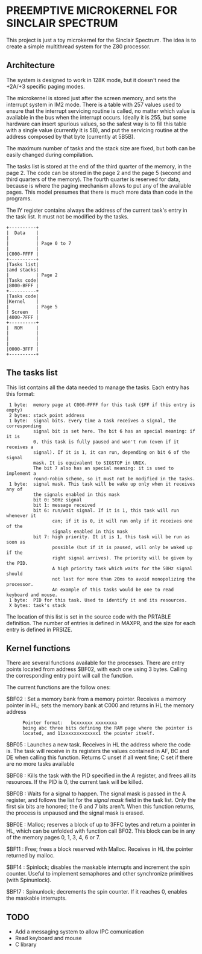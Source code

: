 # PREEMPTIVE MICROKERNEL FOR SINCLAIR SPECTRUM

This project is just a toy microkernel for the Sinclair Spectrum. The idea is
to create a simple multithread system for the Z80 processor.

## Architecture

The system is designed to work in 128K mode, but it doesn't need the +2A/+3
specific paging modes.

The microkernel is stored just after the screen memory, and sets the interrupt
system in IM2 mode. There is a table with 257 values used to ensure that the
interrupt servicing routine is called, no matter which value is available in the
bus when the interrupt occurs. Ideally it is 255, but some hardware can insert
spurious values, so the safest way is to fill this table with a single value
(currently it is 5B), and put the servicing routine at the address composed by
that byte (currently at 5B5B).

The maximum number of tasks and the stack size are fixed, but both can be easily
changed during compilation.

The tasks list is stored at the end of the third quarter of the memory, in the
page 2. The code can be stored in the page 2 and the page 5 (second and third
quarters of the memory). The fourth quarter is reserved for data, because is
where the paging mechanism allows to put any of the available pages. This model
presumes that there is much more data than code in the programs.

The IY register contains always the address of the current task's entry in the
task list. It must not be modified by the tasks.

    +----------+
    |  Data    |
    |          |
    |          | Page 0 to 7
    |          |
    |C000-FFFF |
    +----------+
    |Tasks list|
    |and stacks|
    |          | Page 2
    |Tasks code|
    |8000-BFFF |
    +----------+
    |Tasks code|
    |Kernel    |
    |          | Page 5
    | Screen   |
    |4000-7FFF |
    +----------+
    |  ROM     |
    |          |
    |          |
    |          |
    |0000-3FFF |
    +----------+

## The tasks list

This list contains all the data needed to manage the tasks. Each entry has this
format:

     1 byte:  memory page at C000-FFFF for this task ($FF if this entry is empty)
     2 bytes: stack point address
     1 byte:  signal bits. Every time a task receives a signal, the corresponding
              signal bit is set here. The bit 6 has an special meaning: if it is
              0, this task is fully paused and won't run (even if it receives a
              signal). If it is 1, it can run, depending on bit 6 of the signal
              mask. It is equivalent to SIGSTOP in UNIX.
              The bit 7 also has an special meaning: it is used to implement a
              round-robin scheme, so it must not be modified in the tasks.
     1 byte:  signal mask. This task will be wake up only when it receives any of
              the signals enabled in this mask
              bit 0: 50Hz signal
              bit 1: message received
              bit 6: run/wait signal. If it is 1, this task will run whenever it
                     can; if it is 0, it will run only if it receives one of the
                     signals enabled in this mask
              bit 7: high priority. It it is 1, this task will be run as soon as
                     possible (but if it is paused, will only be waked up if the
                     right signal arrives). The priority will be given by the PID.
                     A high priority task which waits for the 50Hz signal should
                     not last for more than 20ms to avoid monopolizing the processor.
                     An example of this tasks would be one to read keyboard and mouse.
     1 byte:  PID for this task. Used to identify it and its resources.
     X bytes: task's stack

The location of this list is set in the source code with the PRTABLE definition.
The number of entries is defined in MAXPR, and the size for each entry is
defined in PRSIZE.

## Kernel functions

There are several functions available for the processes. There are entry points
located from address $BF02, with each one using 3 bytes. Calling the corresponding
entry point will call the function.

The current functions are the follow ones:

  $BF02 : Set a memory bank from a memory pointer.
          Receives a memory pointer in HL; sets the memory bank at C000 and
          returns in HL the memory address

          Pointer format:   bcxxxxxx xxxxxxxa
          being abc three bits defining the RAM page where the pointer is
          located, and 11xxxxxxxxxxxxx1 the pointer itself.

  $BF05 : Launches a new task. Receives in HL the address where the code is.
          The task will receive in its registers the values contained in AF, BC and DE
          when calling this function.
          Returns C unset if all went fine; C set if there are no more tasks available

  $BF08 : Kills the task with the PID specified in the A register, and frees all
          its resources. If the PID is 0, the current task will be killed.

  $BF0B : Waits for a signal to happen. The signal mask is passed in the A register,
          and follows the list for the *signal mask* field in the task list. Only
          the first six bits are honored; the 6 and 7 bits aren't. When this function
          returns, the process is unpaused and the signal mask is erased.

  $BF0E : Malloc; reserves a block of up to 3FFC bytes and return a pointer in HL, which can
          be unfolded with function call BF02. This block can be in any of the memory
          pages 0, 1, 3, 4, 6 or 7.

  $BF11 : Free; frees a block reserved with Malloc. Receives in HL the pointer returned by
          malloc.

  $BF14 : Spinlock; disables the maskable interrupts and increment the spin counter. Useful to
          implement semaphores and other synchronize primitives (with Spinunlock).

  $BF17 : Spinunlock; decrements the spin counter. If it reaches 0, enables the maskable interrupts.

## TODO

 * Add a messaging system to allow IPC comunication
 * Read keyboard and mouse
 * C library

